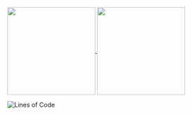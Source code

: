 <a href="https://github.com/anuraghazra/github-readme-stats">
  <img height=200 align="center" src="https://github-readme-stats-rho-seven-74.vercel.app/api?username=ctf05&show_icons=true&theme=gruvbox&count_private=true&include_all_commits=true&show=reviews,discussions_started,discussions_answered,prs_merged,prs_merged_percentage" />
</a>
<a href="https://github.com/anuraghazra/github-readme-stats">
  <img height=200 align="center" src="https://github-readme-stats-rho-seven-74.vercel.app/api/top-langs/?username=ctf05&layout=compact&theme=gruvbox&count_private=true&langs_count=8&card_width=320" />
</a>

![Lines of Code](https://api.githubstats.lib.id/loc/?username=ctf05)
